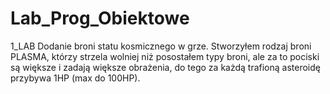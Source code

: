 # Lab_Prog_Obiektowe

1_LAB
Dodanie broni statu kosmicznego w grze.
Stworzyłem rodzaj broni PLASMA, którzy strzela wolniej niż posostałem typy broni, ale za to pociski są większe i zadają większe obrażenia, do tego za każdą trafioną asteroidę przybywa 1HP (max do 100HP).

